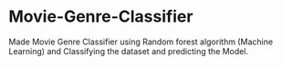 # Movie-Genre-Classifier
Made Movie Genre Classifier using Random forest algorithm (Machine Learning) and Classifying the dataset and predicting the Model.

